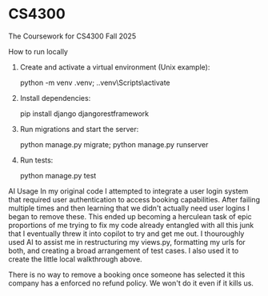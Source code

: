 # CS4300
The Coursework for CS4300 Fall 2025

How to run locally
1. Create and activate a virtual environment (Unix example):

   python -m venv .venv; .\.venv\Scripts\activate

2. Install dependencies:

   pip install django djangorestframework

3. Run migrations and start the server:

   python manage.py migrate; python manage.py runserver

4. Run tests:

   python manage.py test

AI Usage
In my original code I attempted to integrate a user login system that required
user authentication to access booking capabilities. After failing multiple times
and then learning that we didn't actually need user logins I began to remove these.
This ended up becoming a herculean task of epic proportions of me trying to fix
my code already entangled with all this junk that I eventually threw it into copilot to 
try and get me out. I thouroughly used AI to assist me in restructuring my views.py,
formatting my urls for both, and creating a broad arrangement of test cases.
I also used it to create the little local walkthrough above.

There is no way to remove a booking once someone has selected it
this company has a enforced no refund policy. We won't do it
even if it kills us.